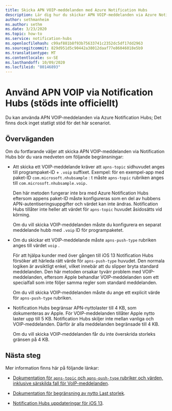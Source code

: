 ```yaml
---
title: Skicka APN VOIP-meddelanden med Azure Notification Hubs
description: Lär dig hur du skickar APN VOIP-meddelanden via Azure Notification Hubs (stöds inte av officiellt).
author: sethmanheim
ms.author: sethm
ms.date: 3/23/2020
ms.topic: how-to
ms.service: notification-hubs
ms.openlocfilehash: c99af881b8f93b75633741c2352dc5df17dd2963
ms.sourcegitcommit: 829d951d5c90442a38012daaf77e86046018e5b9
ms.translationtype: MT
ms.contentlocale: sv-SE
ms.lasthandoff: 10/09/2020
ms.locfileid: "80146893"
---
```

# <a name="use-apns-voip-through-notification-hubs-not-officially-supported"></a>Använd APN VOIP via Notification Hubs (stöds inte officiellt)

Du kan använda APN VOIP-meddelanden via Azure Notification Hubs; Det finns dock inget statligt stöd för det här scenariot.

## <a name="considerations"></a>Överväganden

Om du fortfarande väljer att skicka APN VOIP-meddelanden via Notification Hubs bör du vara medveten om följande begränsningar:

- Att skicka ett VOIP-meddelande kräver att `apns-topic` sidhuvudet anges till programpaket-ID + `.voip` suffixet. Exempel: för en exempel-app med paket-ID `com.microsoft.nhubsample` : t måste `apns-topic` rubriken anges till `com.microsoft.nhubsample.voip.`

   Den här metoden fungerar inte bra med Azure Notification Hubs eftersom appens paket-ID måste konfigureras som en del av hubbens APN-autentiseringsuppgifter och värdet kan inte ändras. Notification Hubs tillåter inte heller att värdet för `apns-topic` huvudet åsidosätts vid körning.

   Om du vill skicka VOIP-meddelanden måste du konfigurera en separat meddelande hubb med `.voip` ID för programpaketet.

- Om du skickar ett VOIP-meddelande måste `apns-push-type` rubriken anges till värdet `voip` .

   För att hjälpa kunder med över gången till iOS 13 Notification Hubs försöker att härleda rätt värde för `apns-push-type` huvudet. Den normala logiken är avsiktligt enkel, vilket innebär att du slipper bryta standard meddelanden. Den här metoden orsakar tyvärr problem med VOIP-meddelanden, eftersom Apple behandlar VOIP-meddelanden som ett specialfall som inte följer samma regler som standard meddelanden.

   Om du vill skicka VOIP-meddelanden måste du ange ett explicit värde för `apns-push-type` rubriken.

- Notification Hubs begränsar APN-nyttolaster till 4 KB, som dokumenteras av Apple. För VOIP-meddelanden tillåter Apple nytto laster upp till 5 KB. Notification Hubs skiljer inte mellan vanliga och VOIP-meddelanden. Därför är alla meddelanden begränsade till 4 KB.

   Om du vill skicka VOIP-meddelanden får du inte överskrida storleks gränsen på 4 KB.

## <a name="next-steps"></a>Nästa steg

Mer information finns här på följande länkar:

- [Dokumentation för `apns-topic` och `apns-push-type` rubriker och värden, inklusive särskilda fall för VoIP-meddelanden](https://developer.apple.com/documentation/usernotifications/setting_up_a_remote_notification_server/sending_notification_requests_to_apns).

- [Dokumentation för begränsning av nytto Last storlek](https://developer.apple.com/documentation/usernotifications/setting_up_a_remote_notification_server/generating_a_remote_notification).

- [Notification Hubs uppdateringar för iOS 13](push-notification-updates-ios-13.md#apns-push-type).
